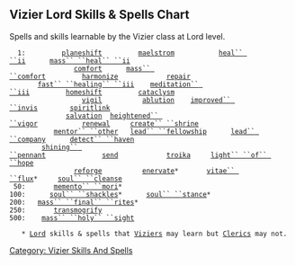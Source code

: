 ## Vizier Lord Skills & Spells Chart

Spells and skills learnable by the Vizier class at Lord level.

`  1:         `[`planeshift`](Planeshift "wikilink")`         `[`maelstrom`](Maelstrom "wikilink")`           `[`heal`` ``ii`](Heal_ii "wikilink")`      `[`mass`` ``heal`` ``ii`](Mass_Heal_ii "wikilink")  
`                `[`comfort`](Comfort "wikilink")`      `[`mass`` ``comfort`](Mass_Comfort "wikilink")`         `[`harmonize`](Harmonize "wikilink")`            `[`repair`](Repair "wikilink")  
`       `[`fast`` ``healing`` ``iii`](Fast_Healing_iii "wikilink")`    `[`meditation`` ``iii`](Meditation_iii "wikilink")`         `[`homeshift`](Homeshift "wikilink")`         `[`cataclysm`](Cataclysm "wikilink")  
`                  `[`vigil`](Vigil "wikilink")`          `[`ablution`](Ablution "wikilink")`    `[`improved`` ``invis`](Improved_Invis "wikilink")`        `[`spiritlink`](Spiritlink "wikilink")  
`              `[`salvation`](Salvation "wikilink")`  `[`heightened`` ``vigor`](Heightened_Vigor "wikilink")`           `[`renewal`](Renewal "wikilink")`     `[`create`` ``shrine`](Create_Shrine "wikilink")  
`           `[`mentor`` ``other`](Mentor_Other "wikilink")`   `[`lead`` ``fellowship`](Lead_Fellowship "wikilink")`      `[`lead`` ``company`](Lead_Company "wikilink")`      `[`detect`` ``haven`](Detect_Haven "wikilink")  
`        `[`shining`` ``pennant`](Shining_Pennant "wikilink")`              `[`send`](Send "wikilink")`            `[`troika`](Troika "wikilink")`     `[`light`` ``of`` ``hope`](Light_Of_Hope "wikilink")  
`                `[`reforge`](Reforge "wikilink")`          `[`enervate`](Enervate "wikilink")`*       `[`vitae`` ``flux`](Vitae_Flux "wikilink")`*     `[`soul`` ``cleanse`](Soul_Cleanse "wikilink")  
` 50:       `[`memento`` ``mori`](Memento_Mori "wikilink")`*`  
`100:      `[`soul`` ``shackles`](Soul_Shackles "wikilink")`*      `[`soul`` ``stance`](Soul_Stance "wikilink")`*`  
`200:   `[`mass`` ``final`` ``rites`](Mass_Final_Rites "wikilink")`*`  
`250:       `[`transmogrify`](Transmogrify "wikilink")  
`500:    `[`mass`` ``holy`` ``sight`](Mass_Holy_Sight "wikilink")  
  
`   * `[`Lord`](:Category:_Lord "wikilink")` skills & spells that `[`Viziers`](:Category:_Viziers "wikilink")` may learn but `[`Clerics`](:Category:_Clerics "wikilink")` may not.`

[Category: Vizier Skills And
Spells](Category:_Vizier_Skills_And_Spells "wikilink")
